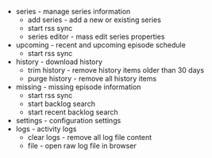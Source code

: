 * series - manage series information
    * add series - add a new or existing series
    * start rss sync
    * series editor - mass edit series properties
* upcoming - recent and upcoming episode schedule
    * start rss sync
* history - download history
    * trim history - remove history items older than 30 days
    * purge history - remove all history items
* missing - missing episode information
    * start rss sync
    * start backlog search
    * start recent backlog search
* settings - configuration settings
* logs - activity logs
    * clear logs - remove all log file content
    * file - open raw log file in browser